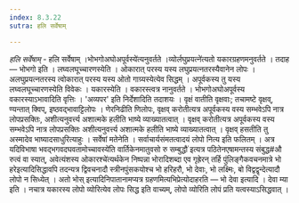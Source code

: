 ```yaml
---
index: 8.3.22
sutra: हलि सर्वेषाम्

---
```

_हलि सर्वेषाम्_ - हलि सर्वेषाम् ।भोभगोअघोअपूर्वस्ये॑त्यनुवर्तते ।व्योर्लघुप्रयत्ने॑त्यतो यकारग्रहणमनुवर्तते । तदाह — भोभगो इति । लघ्वलघूच्चारणस्येति । ओकारात् परस्य यस्य लघुप्रयत्नतरस्यैवानेन लोपः । अलघुप्रयत्नतरस्य त्वोकारात् परस्य यस्य ओतो गाग्र्यस्येत्येव सिद्धम् । अपूर्वकस्य तु यस्य लघ्वलघूच्चारणस्येति विवेकः । यकारस्येति । वकारस्त्वत्र नानुवर्तते । भोभगोअघोअपूर्वस्य वकारस्याऽभावादिति वृत्तिः । 'अव्यपर' इति निर्देशादिति तदाशयः । वृक्षं वातीति वृक्षवाः; तचामष्टे वृक्षव्, ण्यन्तात् क्विप्, इष्ठवद्भावाट्टिलोपः । णेरनिढीति णिलोपः, वृक्षव् करोतीत्यत्र अपूर्वकस्य वस्य सम्भवेऽपि नात्र लोपप्रसक्तिः, अशीत्यनुवर्त्त्य अशात्मके हलीति भाष्ये व्याख्यातत्वात् । वृक्षव् करोतीत्यत्र अपूर्वकस्य वस्य सम्भवेऽपि नात्र लोपप्रसक्तिः अशीत्यनुवर्त्त्य अशात्मके हलीति भाष्ये व्याख्यातत्वात् । वृक्षव् हसतीति तु अस्मादेव भाष्यादसाधुरित्याहुः । सर्वेषां मतेनेति । सर्वाचार्यसंमतत्वादयं लोपो नित्य इति फलितम् । अत्र यदिविभाषा भवद्भगवदघवतामोच्चावस्ये॑ति वार्तिकेनमातुवसो रु सम्बुद्धौ॑ इत्यत्र पठितेनएषामन्तस्य संबुद्ध#औ रुत्वं वा स्यात्, अवेत्यंशस्य ओकारश्चे॑त्यर्थकेन निष्पन्ना भोरादिशब्दा एव गृह्रेरन् तर्हि पुंलिङ्गैकवचनमात्रे भो हरेइत्यादिसिद्धावपि तदन्यत्र द्विवचनादौ स्त्रीनपुंसकयोश्च भो हरिहरौ, भो देवाः, भो लक्ष्मिः, बो विद्वद्वृन्देत्यादौ लोपो न सिध्येत् । अतो भोस् इत्यादिनिपातानामप्यत्र ग्रहणमित्यभिप्रेत्योदाहरति — भो देवा इत्यादि । देवा म्या इति । नचात्र यकारस्य लोपो व्योरित्येव लोपः सिद्ध इति वाच्यम्, लोपो व्योरिति लोपं प्रति यत्वस्याऽसिद्धवात् । 